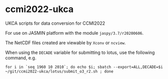 # ccmi2022-ukca
UKCA scripts for data conversion for CCMI2022

For use on JASMIN platform with the module `jaspy/3.7/r20200606`.

The NetCDF files created are viewable by `Xconv` or `ncview`.

When using the `DECADE` variable for submitting to lotus, use the following command, e.g.
```
for i in `seq 1960 10 2010`; do echo $i; sbatch --export=ALL,DECADE=$i ~/git/ccmi2022-ukca/lotus/submit_o3_r2.sh ; done
```
